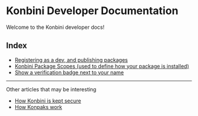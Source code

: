 # Konbini Developer Documentation

Welcome to the Konbini developer docs!

## Index

- [Registering as a dev, and publishing packages](./register.md)
- [Konbini Package Scopes (used to define how your package is installed)](./kps.md)
- [Show a verification badge next to your name](./verified.md)

---

Other articles that may be interesting

- [How Konbini is kept secure](security.md)
- [How Konpaks work](konpak.md)
